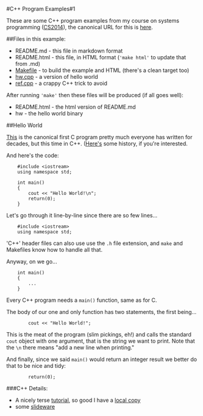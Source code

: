 
#C++ Program Examples#1

These are some C++ program examples from my course on systems 
programming (<a href="https://down.dsg.cs.tcd.ie/cs2014">CS2014</a>),
the canonical URL for this is 
<a href="https://down.dsg.cs.tcd.ie/cs2014/examples/c++-1/README.html">here</a>.

##Files in this example:

- README.md - this file in markdown format
- README.html - this file, in HTML format (```'make html'``` to update that from .md)
- [Makefile](Makefile) - to build the example and HTML (there's a clean target too)
- [hw.cpp](hw.cpp) - a version of hello world
- [ref.cpp](ref.cpp) - a crappy C++ trick to avoid

After running ```'make'``` then these files will be produced (if all
goes well):

- README.html - the html version of README.md
- hw - the hello world binary

##Hello World

[This](hw.cpp) is the canonical first C program pretty much everyone
has written for decades, but this time in C++. ([Here's](https://www.thesoftwareguild.com/blog/the-history-of-hello-world/)
some history, if you're interested.

And here's the code:

		#include <iostream>
		using namespace std;

		int main()
		{
			cout << "Hello World!\n";
			return(0);
		}

Let's go through it line-by-line since there are so few lines...

		#include <iostream>
		using namespace std;

'C++' header files can also use use the ```.h```
file extension, and ```make``` and Makefiles know how to handle all that. 

Anyway, on we go...

		int main()
		{
			...
		}

Every C++ program needs a ```main()``` function, same as for C.

The body of our one and only function has two statements,
the first being...

			cout << "Hello World!";

This is the meat of the program (slim pickings, eh!) and calls
the standard ```cout``` object with one argument, that
is the string we want to print. Note that the ```\n``` there
means "add a new line when printing."

And finally, since we said ```main()``` would return an 
integer result we better do that to be nice and tidy:

			return(0);


###C++ Details:

- A nicely terse [tutorial](http://joule.bu.edu/~hazen/progr/cppcen.html), so good I have a [local copy](cppcen.html) 
- some [slideware](https://ocw.mit.edu/courses/electrical-engineering-and-computer-science/6-s096-introduction-to-c-and-c-january-iap-2013/lectures-and-assignments/)




